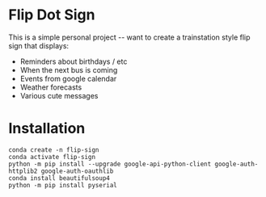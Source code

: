 # Flip Dot Sign

This is a simple personal project -- want to create a trainstation style flip sign that displays:

- Reminders about birthdays / etc
- When the next bus is coming
- Events from google calendar
- Weather forecasts
- Various cute messages

# Installation

```
conda create -n flip-sign
conda activate flip-sign
python -m pip install --upgrade google-api-python-client google-auth-httplib2 google-auth-oauthlib
conda install beautifulsoup4
python -m pip install pyserial
```